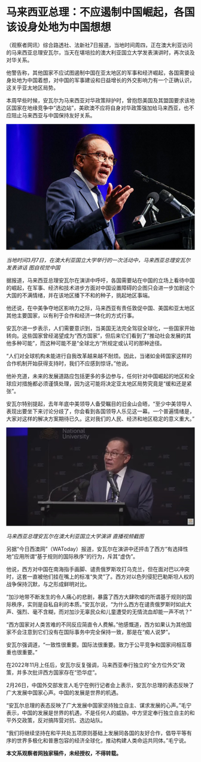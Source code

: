 # 马来西亚总理：不应遏制中国崛起，各国该设身处地为中国想想

（观察者网讯）综合路透社、法新社7日报道，当地时间周四，正在澳大利亚访问的马来西亚总理安瓦尔，当天在堪培拉的澳大利亚国立大学发表演讲时，再次谈及对华关系。

他警告称，其他国家不应试图遏制中国在亚太地区的军事和经济崛起，各国需要设身处地为中国着想，对中国的军事建设和日益增长的外交影响力有一个正确认识，这关乎亚太地区局势。

本周早些时候，安瓦尔为马来西亚对华政策辩护时，曾抱怨美国及其盟国要求该地区国家在地缘竞争中“选边站”，美欧澳不应将自身对华政策强加给马来西亚，也不应阻止马来西亚与中国保持友好关系。

![1686b30a9c5af86ae8e97432c6fea630.jpg](https://raw.githubusercontent.com/qqhsx/qqnews_image/main/2024/03/07/马来西亚总理：不应遏制中国崛起，各国该设身处地为中国想想/1686b30a9c5af86ae8e97432c6fea630.jpg)

_当地时间3月7日，在澳大利亚国立大学举行的一次活动中，马来西亚总理安瓦尔发表讲话 图自视觉中国_

据报道，马来西亚总理安瓦尔在演讲中呼吁，各国需要站在中国的立场上看待中国的崛起，在军事、经济和技术进步方面对中国设置障碍的企图只会进一步加剧这个大国的不满情绪，并在该地区播下不和的种子，挑起地区事端。

他还说，在中美争夺地区影响力之际，马来西亚有责任敦促中国、美国和亚太地区其他主要国家，以有利于合作和经济一体化的方式行事。

安瓦尔进一步表示，人们需要意识到，当美国无法完全驾驭全球化，一些国家开始转向。这些国家曾经渴望成为“西方国家”，但后来它们看到了“推动社会发展的其他多种可能”，而这种可能不是“全球北方”所规定或认可的那种途径。

“人们对全球机构未能进行自我改革越来越不耐烦。因此，当诸如金砖国家这样的合作机制开始获得支持时，我们不应感到惊讶。”他说。

他补充道，未来的发展道路应包括更多的多边参与，任何针对中国崛起的地区和全球应对措施都必须谨慎处理，因为这可能将决定亚太地区局势究竟是“缓和还是紧张”。

安瓦尔特别提起，去年年底中美领导人备受瞩目的旧金山会晤，“至少中美领导人表现出要坐下来讨论分歧了，你会看到各国领导人乐见这一幕。一个普遍情绪是，大家对这样的解决方案期待已久。这对我们的人民、经济和地区稳定的意义重大。”

![4beef651c10cccd7bf6c652614a36f6f.jpg](https://raw.githubusercontent.com/qqhsx/qqnews_image/main/2024/03/07/马来西亚总理：不应遏制中国崛起，各国该设身处地为中国想想/4beef651c10cccd7bf6c652614a36f6f.jpg)

_马来西亚总理安瓦尔在澳大利亚国立大学演讲 直播视频截图_

另据“今日西澳网”（WAToday）报道，安瓦尔在演讲中还抨击了西方“有选择性地”应用所谓“基于规则的国际秩序”的行为，斥其“虚伪”。

他说，西方对中国在南海指手画脚、谴责俄罗斯攻打乌克兰，但在面对巴以冲突时，这套一直被他们挂在嘴上的标准“失灵”了。西方对以色列侵犯巴勒斯坦人权的战争保持沉默，与之形成鲜明对比。

“加沙地带不断发生的令人痛心的悲剧，暴露了西方大肆吹嘘的所谓基于规则的国际秩序，实则是自私自利的本质。”安瓦尔说，“为什么西方在谴责俄罗斯时如此大声、强烈、毫不含糊，而对加沙无辜民众和儿童遭受的无情流血却能一声不吭？”

“西方国家对人类苦难的不同反应简直令人费解。”他感慨道，西方如果认为其他国家不会注意到它们没有在国际事务中完全保持一致，那是在“痴人说梦”。

安瓦尔强调道，“一致性很重要。国际法很重要。致力于公平竞争和国家间相互尊重也很重要。”

在2022年11月上任后，安瓦尔反复强调，马来西亚奉行独立的“全方位外交”政策，并多次批评西方国家存在“恐华症”。

2月26日，中国外交部发言人毛宁在例行记者会上表示，安瓦尔总理的表态反映了广大发展中国家心声。中国的发展是世界的机遇。

“安瓦尔总理的表态反映了广大发展中国家坚持独立自主、谋求发展的心声。”毛宁表示，中国的发展是世界的机遇，不是任何人的威胁。中方坚定奉行独立自主的和平外交政策，反对搞阵营对抗、选边站队。

“我们将继续坚持在和平共处五项原则基础上发展同各国的友好合作，倡导平等有序的世界多极化和普惠包容的经济全球化，推动构建人类命运共同体。”毛宁说。

**本文系观察者网独家稿件，未经授权，不得转载。**


